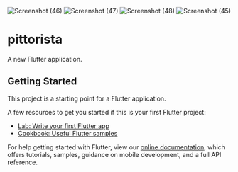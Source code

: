 ![Screenshot (46)](https://user-images.githubusercontent.com/66800770/121941918-28c4dc80-cd50-11eb-97ec-21488881bd10.png)
![Screenshot (47)](https://user-images.githubusercontent.com/66800770/121941928-2cf0fa00-cd50-11eb-8787-883c7837fda1.png)
![Screenshot (48)](https://user-images.githubusercontent.com/66800770/121941930-2d899080-cd50-11eb-8125-fbb6325a5b6f.png)
![Screenshot (45)](https://user-images.githubusercontent.com/66800770/121941931-2f535400-cd50-11eb-93a4-946e7e9c7c59.png)
# pittorista

A new Flutter application.

## Getting Started

This project is a starting point for a Flutter application.

A few resources to get you started if this is your first Flutter project:

- [Lab: Write your first Flutter app](https://flutter.dev/docs/get-started/codelab)
- [Cookbook: Useful Flutter samples](https://flutter.dev/docs/cookbook)

For help getting started with Flutter, view our
[online documentation](https://flutter.dev/docs), which offers tutorials,
samples, guidance on mobile development, and a full API reference.
